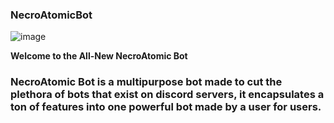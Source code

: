 ### NecroAtomicBot

![image](https://user-images.githubusercontent.com/25334323/126577098-0970905b-6721-4609-8289-4fbad4732eae.png)

**Welcome to the All-New NecroAtomic Bot**


### NecroAtomic Bot is a multipurpose bot made to cut the plethora of bots that exist on discord servers, it encapsulates a ton of features into one powerful bot made by a user for users.


